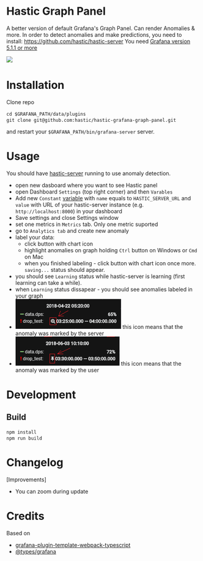 # Hastic Graph Panel

A better version of default Grafana's Graph Panel. Can render Anomalies & more.
In order to detect anomalies and make predictions, you need to install: https://github.com/hastic/hastic-server
You need [Grafana version 5.1.1 or more](https://grafana.com/grafana/download)

<img src="https://hastic.io/images/cpu_white.gif" />

# Installation

Clone repo
```
cd $GRAFANA_PATH/data/plugins
git clone git@github.com:hastic/hastic-grafana-graph-panel.git
```

and restart your `$GRAFANA_PATH/bin/grafana-server` server.


# Usage

You should have [hastic-server](https://github.com/hastic/hastic-server) running to use anomaly detection.

- open new dasboard where you want to see Hastic panel
- open Dashboard `Settings` (top right corner) and then `Varables` 
- Add new `Constant` [variable](http://docs.grafana.org/reference/templating/#variable-types) with `name` equals to `HASTIC_SERVER_URL` and `value` with URL of your hastic-server instance (e.g. `http://localhost:8000`) in your dashboard
- Save settings and close Settings window
- set one metrics in `Metrics` tab. Only one metric suported
- go to `Analytics tab` and create new anomaly
- label your data:
  - click button with chart icon
  - highlight anomalies on graph holding `Ctrl` button on Windows or `Cmd` on Mac
  - when you finished labeling - click button with chart icon once more. `saving...` status should appear.
- you should see `Learning` status while hastic-server is learning (first learning can take a while).
- when `Learning` status dissapear - you should see anomalies labeled in your graph
- <img src="assets/mag_icon.png" /> this icon means that the anomaly was marked by the server
- <img src="assets/pin_icon.png" /> this icon means that the anomaly was marked by the user


# Development

## Build

```
npm install
npm run build
```


# Changelog

[Improvements]

* You can zoom during update


# Credits

Based on 

* [grafana-plugin-template-webpack-typescript](https://github.com/CorpGlory/grafana-plugin-template-webpack-typescript) 
* [@types/grafana](https://github.com/CorpGlory/types-grafana)
